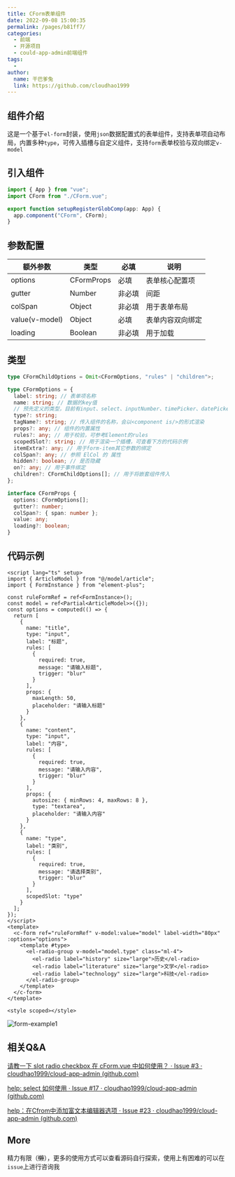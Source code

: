 ```yaml
---
title: CForm表单组件
date: 2022-09-08 15:00:35
permalink: /pages/b81ff7/
categories:
  - 前端
  - 开源项目
  - could-app-admin前端组件
tags:
  - 
author: 
  name: 干巴爹兔
  link: https://github.com/cloudhao1999
---
```


## 组件介绍

这是一个基于`el-form`封装，使用`json`数据配置式的表单组件，支持表单项自动布局，内置多种`type`，可传入插槽与自定义组件，支持`form`表单校验与双向绑定`v-model`

## 引入组件

```typescript
import { App } from "vue";
import CForm from "./CForm.vue";

export function setupRegisterGlobComp(app: App) {
  app.component("CForm", CForm);
}
```

## 参数配置

| 额外参数       | 类型       | 必填   | 说明             |
| -------------- | ---------- | ------ | ---------------- |
| options        | CFormProps | 必填   | 表单核心配置项   |
| gutter         | Number     | 非必填 | 间距             |
| colSpan        | Object     | 非必填 | 用于表单布局     |
| value(v-model) | Object     | 必填   | 表单内容双向绑定 |
| loading        | Boolean    | 非必填 | 用于加载         |

<!-- more -->

## 类型
```typescript
type CFormChildOptions = Omit<CFormOptions, "rules" | "children">;

type CFormOptions = {
  label: string; // 表单项名称
  name: string; // 数据的key值
  // 预先定义的类型，目前有input、select、inputNumber、timePicker、datePicker、richText
  type?: string; 
  tagName?: string; // 传入组件的名称，会以<component is/>的形式渲染
  props?: any; // 组件的内置属性
  rules?: any; // 用于校验，可参考Element的rules
  scopedSlot?: string; // 用于渲染一个插槽，可查看下方的代码示例
  itemExtra?: any; // 用于form-item其它参数的绑定
  colSpan?: any; // 参照 ElCol 的 属性
  hidden?: boolean; // 是否隐藏
  on?: any; // 用于事件绑定
  children?: CFormChildOptions[]; // 用于将嵌套组件传入
};

interface CFormProps {
  options: CFormOptions[];
  gutter?: number;
  colSpan?: { span: number };
  value: any;
  loading?: boolean;
}
```

## 代码示例

```vue
<script lang="ts" setup>
import { ArticleModel } from "@/model/article";
import { FormInstance } from "element-plus";

const ruleFormRef = ref<FormInstance>();
const model = ref<Partial<ArticleModel>>({});
const options = computed(() => {
  return [
    {
      name: "title",
      type: "input",
      label: "标题",
      rules: [
        {
          required: true,
          message: "请输入标题",
          trigger: "blur"
        }
      ],
      props: {
        maxLength: 50,
        placeholder: "请输入标题"
      }
    },
    {
      name: "content",
      type: "input",
      label: "内容",
      rules: [
        {
          required: true,
          message: "请输入内容",
          trigger: "blur"
        }
      ],
      props: {
        autosize: { minRows: 4, maxRows: 8 },
        type: "textarea",
        placeholder: "请输入内容"
      }
    },
    {
      name: "type",
      label: "类别",
      rules: [
        {
          required: true,
          message: "请选择类别",
          trigger: "blur"
        }
      ],
      scopedSlot: "type"
    }
  ];
});
</script>
<template>
  <c-form ref="ruleFormRef" v-model:value="model" label-width="80px" :options="options">
    <template #type>
      <el-radio-group v-model="model.type" class="ml-4">
        <el-radio label="history" size="large">历史</el-radio>
        <el-radio label="literature" size="large">文学</el-radio>
        <el-radio label="technology" size="large">科技</el-radio>
      </el-radio-group>
    </template>
  </c-form>
</template>

<style scoped></style>

```

![form-example1](https://cdn.staticaly.com/gh/cloudhao1999/image-hosting@master/20220908/image.2ubnil6vp9a0.webp)

## 相关Q&A

[请教一下 slot radio checkbox 在 cForm.vue 中如何使用？ · Issue #3 · cloudhao1999/cloud-app-admin (github.com)](https://github.com/cloudhao1999/cloud-app-admin/issues/3)

[help: select 如何使用 · Issue #17 · cloudhao1999/cloud-app-admin (github.com)](https://github.com/cloudhao1999/cloud-app-admin/issues/17)

[help：在Cfrom中添加富文本编辑器选项 · Issue #23 · cloudhao1999/cloud-app-admin (github.com)](https://github.com/cloudhao1999/cloud-app-admin/issues/23)

## More

精力有限（<del>懒</del>），更多的使用方式可以查看源码自行探索，使用上有困难的可以在`issue`上进行咨询我
